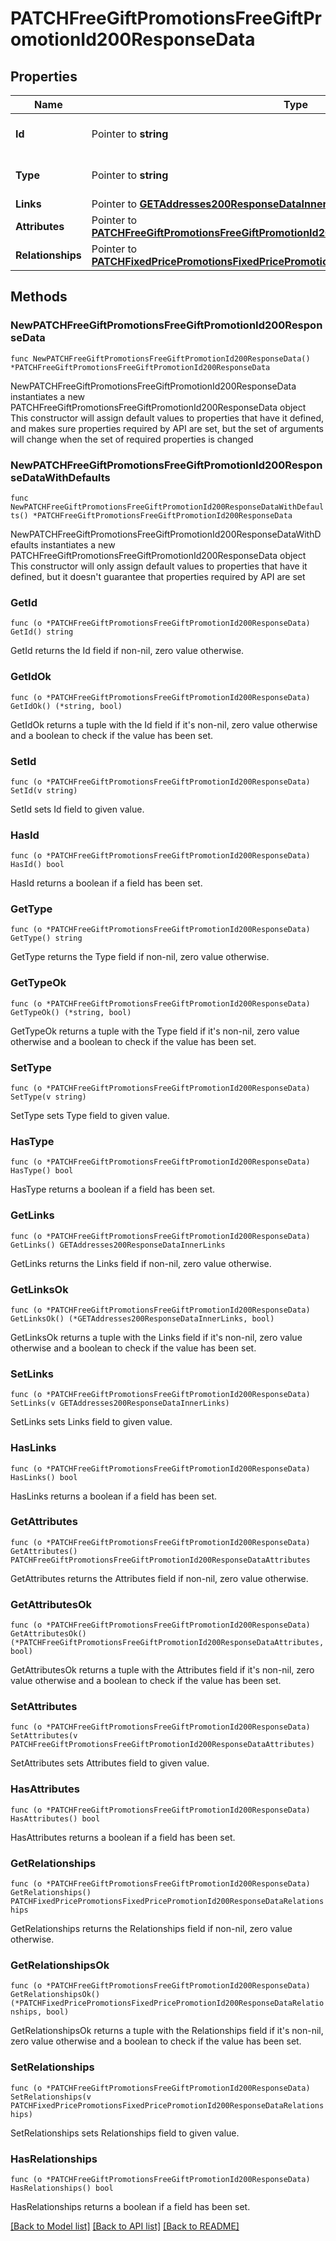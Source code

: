 # PATCHFreeGiftPromotionsFreeGiftPromotionId200ResponseData

## Properties

Name | Type | Description | Notes
------------ | ------------- | ------------- | -------------
**Id** | Pointer to **string** | The resource&#39;s id | [optional] 
**Type** | Pointer to **string** | The resource&#39;s type | [optional] [default to "free_gift_promotions"]
**Links** | Pointer to [**GETAddresses200ResponseDataInnerLinks**](GETAddresses200ResponseDataInnerLinks.md) |  | [optional] 
**Attributes** | Pointer to [**PATCHFreeGiftPromotionsFreeGiftPromotionId200ResponseDataAttributes**](PATCHFreeGiftPromotionsFreeGiftPromotionId200ResponseDataAttributes.md) |  | [optional] 
**Relationships** | Pointer to [**PATCHFixedPricePromotionsFixedPricePromotionId200ResponseDataRelationships**](PATCHFixedPricePromotionsFixedPricePromotionId200ResponseDataRelationships.md) |  | [optional] 

## Methods

### NewPATCHFreeGiftPromotionsFreeGiftPromotionId200ResponseData

`func NewPATCHFreeGiftPromotionsFreeGiftPromotionId200ResponseData() *PATCHFreeGiftPromotionsFreeGiftPromotionId200ResponseData`

NewPATCHFreeGiftPromotionsFreeGiftPromotionId200ResponseData instantiates a new PATCHFreeGiftPromotionsFreeGiftPromotionId200ResponseData object
This constructor will assign default values to properties that have it defined,
and makes sure properties required by API are set, but the set of arguments
will change when the set of required properties is changed

### NewPATCHFreeGiftPromotionsFreeGiftPromotionId200ResponseDataWithDefaults

`func NewPATCHFreeGiftPromotionsFreeGiftPromotionId200ResponseDataWithDefaults() *PATCHFreeGiftPromotionsFreeGiftPromotionId200ResponseData`

NewPATCHFreeGiftPromotionsFreeGiftPromotionId200ResponseDataWithDefaults instantiates a new PATCHFreeGiftPromotionsFreeGiftPromotionId200ResponseData object
This constructor will only assign default values to properties that have it defined,
but it doesn't guarantee that properties required by API are set

### GetId

`func (o *PATCHFreeGiftPromotionsFreeGiftPromotionId200ResponseData) GetId() string`

GetId returns the Id field if non-nil, zero value otherwise.

### GetIdOk

`func (o *PATCHFreeGiftPromotionsFreeGiftPromotionId200ResponseData) GetIdOk() (*string, bool)`

GetIdOk returns a tuple with the Id field if it's non-nil, zero value otherwise
and a boolean to check if the value has been set.

### SetId

`func (o *PATCHFreeGiftPromotionsFreeGiftPromotionId200ResponseData) SetId(v string)`

SetId sets Id field to given value.

### HasId

`func (o *PATCHFreeGiftPromotionsFreeGiftPromotionId200ResponseData) HasId() bool`

HasId returns a boolean if a field has been set.

### GetType

`func (o *PATCHFreeGiftPromotionsFreeGiftPromotionId200ResponseData) GetType() string`

GetType returns the Type field if non-nil, zero value otherwise.

### GetTypeOk

`func (o *PATCHFreeGiftPromotionsFreeGiftPromotionId200ResponseData) GetTypeOk() (*string, bool)`

GetTypeOk returns a tuple with the Type field if it's non-nil, zero value otherwise
and a boolean to check if the value has been set.

### SetType

`func (o *PATCHFreeGiftPromotionsFreeGiftPromotionId200ResponseData) SetType(v string)`

SetType sets Type field to given value.

### HasType

`func (o *PATCHFreeGiftPromotionsFreeGiftPromotionId200ResponseData) HasType() bool`

HasType returns a boolean if a field has been set.

### GetLinks

`func (o *PATCHFreeGiftPromotionsFreeGiftPromotionId200ResponseData) GetLinks() GETAddresses200ResponseDataInnerLinks`

GetLinks returns the Links field if non-nil, zero value otherwise.

### GetLinksOk

`func (o *PATCHFreeGiftPromotionsFreeGiftPromotionId200ResponseData) GetLinksOk() (*GETAddresses200ResponseDataInnerLinks, bool)`

GetLinksOk returns a tuple with the Links field if it's non-nil, zero value otherwise
and a boolean to check if the value has been set.

### SetLinks

`func (o *PATCHFreeGiftPromotionsFreeGiftPromotionId200ResponseData) SetLinks(v GETAddresses200ResponseDataInnerLinks)`

SetLinks sets Links field to given value.

### HasLinks

`func (o *PATCHFreeGiftPromotionsFreeGiftPromotionId200ResponseData) HasLinks() bool`

HasLinks returns a boolean if a field has been set.

### GetAttributes

`func (o *PATCHFreeGiftPromotionsFreeGiftPromotionId200ResponseData) GetAttributes() PATCHFreeGiftPromotionsFreeGiftPromotionId200ResponseDataAttributes`

GetAttributes returns the Attributes field if non-nil, zero value otherwise.

### GetAttributesOk

`func (o *PATCHFreeGiftPromotionsFreeGiftPromotionId200ResponseData) GetAttributesOk() (*PATCHFreeGiftPromotionsFreeGiftPromotionId200ResponseDataAttributes, bool)`

GetAttributesOk returns a tuple with the Attributes field if it's non-nil, zero value otherwise
and a boolean to check if the value has been set.

### SetAttributes

`func (o *PATCHFreeGiftPromotionsFreeGiftPromotionId200ResponseData) SetAttributes(v PATCHFreeGiftPromotionsFreeGiftPromotionId200ResponseDataAttributes)`

SetAttributes sets Attributes field to given value.

### HasAttributes

`func (o *PATCHFreeGiftPromotionsFreeGiftPromotionId200ResponseData) HasAttributes() bool`

HasAttributes returns a boolean if a field has been set.

### GetRelationships

`func (o *PATCHFreeGiftPromotionsFreeGiftPromotionId200ResponseData) GetRelationships() PATCHFixedPricePromotionsFixedPricePromotionId200ResponseDataRelationships`

GetRelationships returns the Relationships field if non-nil, zero value otherwise.

### GetRelationshipsOk

`func (o *PATCHFreeGiftPromotionsFreeGiftPromotionId200ResponseData) GetRelationshipsOk() (*PATCHFixedPricePromotionsFixedPricePromotionId200ResponseDataRelationships, bool)`

GetRelationshipsOk returns a tuple with the Relationships field if it's non-nil, zero value otherwise
and a boolean to check if the value has been set.

### SetRelationships

`func (o *PATCHFreeGiftPromotionsFreeGiftPromotionId200ResponseData) SetRelationships(v PATCHFixedPricePromotionsFixedPricePromotionId200ResponseDataRelationships)`

SetRelationships sets Relationships field to given value.

### HasRelationships

`func (o *PATCHFreeGiftPromotionsFreeGiftPromotionId200ResponseData) HasRelationships() bool`

HasRelationships returns a boolean if a field has been set.


[[Back to Model list]](../README.md#documentation-for-models) [[Back to API list]](../README.md#documentation-for-api-endpoints) [[Back to README]](../README.md)


